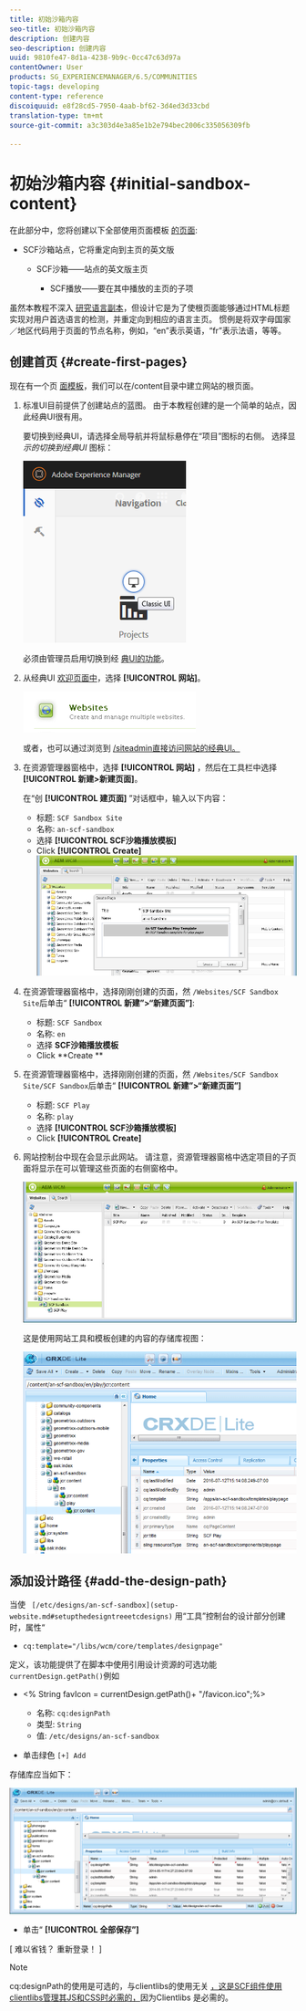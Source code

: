 ```yaml
---
title: 初始沙箱内容
seo-title: 初始沙箱内容
description: 创建内容
seo-description: 创建内容
uuid: 9810fe47-8d1a-4238-9b9c-0cc47c63d97a
contentOwner: User
products: SG_EXPERIENCEMANAGER/6.5/COMMUNITIES
topic-tags: developing
content-type: reference
discoiquuid: e8f28cd5-7950-4aab-bf62-3d4ed3d33cbd
translation-type: tm+mt
source-git-commit: a3c303d4e3a85e1b2e794bec2006c335056309fb

---
```



# 初始沙箱内容 {#initial-sandbox-content}

在此部分中，您将创建以下全部使用页面模板 [的页面](initial-app.md#createthepagetemplate):

* SCF沙箱站点，它将重定向到主页的英文版

   * SCF沙箱——站点的英文版主页

      * SCF播放——要在其中播放的主页的子项

虽然本教程不深入 [研究语言副本](../../help/sites-administering/tc-prep.md)，但设计它是为了使根页面能够通过HTML标题实现对用户首选语言的检测，并重定向到相应的语言主页。 惯例是将双字母国家／地区代码用于页面的节点名称，例如，“en”表示英语，“fr”表示法语，等等。

## 创建首页 {#create-first-pages}

现在有一个页 [面模板](initial-app.md#createthepagetemplate)，我们可以在/content目录中建立网站的根页面。

1. 标准UI目前提供了创建站点的蓝图。 由于本教程创建的是一个简单的站点，因此经典UI很有用。

   要切换到经典UI，请选择全局导航并将鼠标悬停在“项目”图标的右侧。 选择显 *示的切换到经典UI* 图标：

   ![chlimage_1-36](assets/chlimage_1-36.png)

   必须由管理员启用切换到经 [典UI的功能](../../help/sites-administering/enable-classic-ui.md)。

1. 从经典UI [欢迎页面中](http://localhost:4502/welcome.html)，选择 **[!UICONTROL 网站]**。

   ![chlimage_1-37](assets/chlimage_1-37.png)

   或者，也可以通过浏览到 [/siteadmin直接访问网站的经典UI。](http://localhost:4502/siteadmin)

1. 在资源管理器窗格中，选择 **[!UICONTROL 网站]** ，然后在工具栏中选择 **[!UICONTROL 新建>新建页面]**。

   在“创 **[!UICONTROL 建页面]** ”对话框中，输入以下内容：

   * 标题: `SCF Sandbox Site`
   * 名称: `an-scf-sandbox`
   * 选择 **[!UICONTROL SCF沙箱播放模板]**
   * Click **[!UICONTROL Create]**
   ![chlimage_1-38](assets/chlimage_1-38.png)

1. 在资源管理器窗格中，选择刚刚创建的页面，然 `/Websites/SCF Sandbox Site`后单击“ **[!UICONTROL 新建”>“新建页面”]**:

   * 标题: `SCF Sandbox`
   * 名称: `en`
   * 选择 **SCF沙箱播放模板&#x200B;**
   * Click **Create **

1. 在资源管理器窗格中，选择刚刚创建的页面，然 `/Websites/SCF Sandbox Site/SCF Sandbox`后单击“ **[!UICONTROL 新建”>“新建页面”]**

   * 标题: `SCF Play`
   * 名称: `play`
   * 选择 **[!UICONTROL SCF沙箱播放模板]**
   * Click **[!UICONTROL Create]**

1. 网站控制台中现在会显示此网站。 请注意，资源管理器窗格中选定项目的子页面将显示在可以管理这些页面的右侧窗格中。

   ![chlimage_1-39](assets/chlimage_1-39.png)

   这是使用网站工具和模板创建的内容的存储库视图：

   ![chlimage_1-40](assets/chlimage_1-40.png)

## 添加设计路径 {#add-the-design-path}

当使 ` [/etc/designs/an-scf-sandbox](setup-website.md#setupthedesigntreeetcdesigns)` 用“工具”控制台的设计部分创建时，属性“

* `cq:template="/libs/wcm/core/templates/designpage"`

定义，该功能提供了在脚本中使用引用设计资源的可选功能 `currentDesign.getPath()`例如

* &lt;% String favIcon = currentDesign.getPath()+ &quot;/favicon.ico&quot;;%>


   * 名称: `cq:designPath`
   * 类型: `String`
   * 值: `/etc/designs/an-scf-sandbox`

* 单击绿色 `[+] Add`

存储库应当如下：

![chlimage_1-41](assets/chlimage_1-41.png)

* 单击“ **[!UICONTROL 全部保存”]**

[ 难以省钱？ 重新登录！ ]

>[!NOTE]
>
>cq:designPath的使用是可选的，与clientlibs的使用无关 [，这是SCF组件使用clientlibs管理其JS和CSS时必需的，](develop-app.md#includeclientlibsintemplate)因为Clientlibs [](client-customize.md#clientlibs-for-scf) 是必需的。

